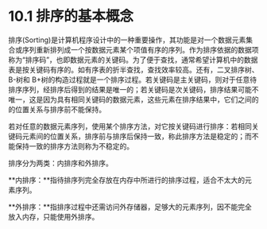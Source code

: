 # 10.1 排序的基本概念

排序(Sorting)是计算机程序设计中的一种重要操作，其功能是对一个数据元素集合或序列重新排列成一个按数据元素某个项值有序的序列。作为排序依据的数据项称为“排序码”，也即数据元素的关键码。为了便于查找，通常希望计算机中的数据表是按关键码有序的。如有序表的折半查找，查找效率较高。还有，二叉排序树、B-树和 B+树的构造过程就是一个排序过程。若关键码是主关键码，则对于任意待排序序列，经排序后得到的结果是唯一的；若关键码是次关键码，排序结果可能不唯一，这是因为具有相同关键码的数据元素，这些元素在排序结果中，它们之间的的位置关系与排序前不能保持。

若对任意的数据元素序列，使用某个排序方法，对它按关键码进行排序：若相同关键码元素间的位置关系，排序前与排序后保持一致，称此排序方法是稳定的；而不能保持一致的排序方法则称为不稳定的。

排序分为两类：内排序和外排序。

**内排序：**指待排序列完全存放在内存中所进行的排序过程，适合不太大的元素序列。

**外排序：**指排序过程中还需访问外存储器，足够大的元素序列，因不能完全放入内存，只能使用外排序。